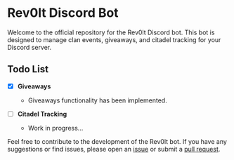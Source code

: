 # Rev0lt Discord Bot

Welcome to the official repository for the Rev0lt Discord bot. This bot is designed to manage clan events, giveaways, and citadel tracking for your Discord server.

## Todo List

-   [x] **Giveaways**

    -   Giveaways functionality has been implemented.

-   [ ] **Citadel Tracking**
    -   Work in progress...

Feel free to contribute to the development of the Rev0lt bot. If you have any suggestions or find issues, please open an [issue](https://github.com/astatine-moe/rev0lt-bot/issues) or submit a [pull request](https://github.com/astatine-moe/rev0lt-bot/pulls).
